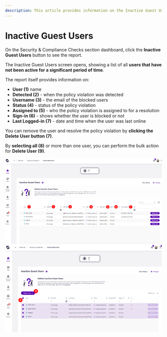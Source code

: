 ```yaml
---
description: This article provides information on the Inactive Guest Users report.
---
```



# Inactive Guest Users

On the Security & Compliance Checks section dashboard, click the **Inactive Guest Users** button to see the report.

The Inactive Guest Users screen opens, showing a list of all **users that have not been active for a significant period of time**.

The report itself provides information on:
  * **User (1)** name
  * **Detected (2)** - when the policy violation was detected
  * **Username (3)** - the email of the blocked users
  * **Status (4)** - status of the policy violation
  * **Assigned to (5)** - who the policy violation is assigned to for a resolution
  * **Sign-in (6)** - shows whether the user is blocked or not
  * **Last Logged-in (7)** - date and time when the user was last online

You can remove the user and resolve the policy violation by **clicking the Delete User button (7)**. 

By **selecting all (8)** or more than one user, you can perform the bulk action for **Delete User (9)**. 

![Inactive Guest Users](../../.gitbook/assets/security-compliance-checks_inactive-guest-user.png)
![Inactive Guest Users - Bulk Action](../../.gitbook/assets/security-compliance-checks_inactive-guest-user-bulk.png)